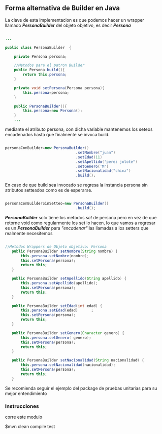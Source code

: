 ## Forma alternativa de Builder en Java

La clave de esta implementacion es que podemos hacer un wrapper llamado ___PersonaBuilder___
del objeto objetivo, es decir ___Persona___ 


```java

...

public class PersonaBuilder  {

    private Persona persona;

    //Metodos para el patron Builder
    public Persona build(){
        return this.persona;
    }

    private void setPersona(Persona persona){
        this.persona=persona;
    }

    public PersonaBuilder(){
        this.persona=new Persona();
    }
    ...
```

mediante el atributo persona, con dicha variable mantenemos los seteos encadenados hasta que finalmente se invoca build.



```java

personaConBuilder=new PersonaBuilder()
                                .setNombre("juan")
                                .setEdad(11)
                                .setApellido("perez jolote")
                                .setGenero('M')
                                .setNacionalidad("china")
                                .build();  
```


En caso de que build sea invocado se regresa la instancia persona sin atributos setteados como es de esperarse.

```java

personaConBuilderSinSetteo=new PersonaBuilder()
                                .build();  
```



 ___PersonaBuilder___ solo tiene  los metodos _set_  de persona pero en vez de que retorne void como regularmente los set lo hacen, lo que vamos a regresar es un  ___PersonaBuilder___ para _"encadenar"_ las llamadas a los setters que realmente necesitemos

 ```java

 //Metodos Wrappers de Objeto objetivo: Persona
	public PersonaBuilder setNombre(String nombre) {
        this.persona.setNombre(nombre);
        this.setPersona(persona);
        return this;
    }

    public PersonaBuilder setApellido(String apellido) {
        this.persona.setApellido(apellido);
        this.setPersona(persona);
        return this;
    }

    public PersonaBuilder setEdad(int edad) {
        this.persona.setEdad(edad)      ;
        this.setPersona(persona);
        return this;
    }

    public PersonaBuilder setGenero(Character genero) {
        this.persona.setGenero( genero);
        this.setPersona(persona);
        return this;
    }

    public PersonaBuilder setNacionalidad(String nacionalidad) {
        this.persona.setNacionalidad(nacionalidad);
        this.setPersona(persona);
        return this;
    }
 ```

 Se recomienda seguir el ejemplo del package de pruebas unitarias para su mejor entendimiento

### Instrucciones

corre este modulo

$mvn clean compile test
